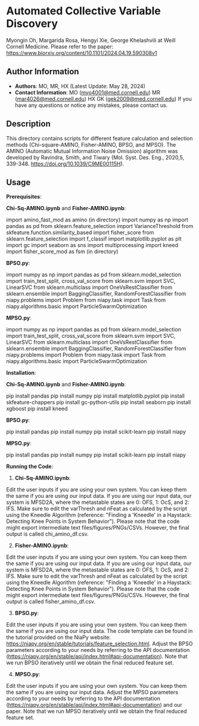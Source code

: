 # Automated Collective Variable Discovery 
Myongin Oh, Margarida Rosa, Hengyi Xie, George Khelashvili at Weill Cornell Medicine. 
Please refer to the paper: https://www.biorxiv.org/content/10.1101/2024.04.19.590308v1 

## Author Information
- **Authors**: MO, MR, HX (Latest Update: May 28, 2024) 
- **Contact Information**: MO (myo4001@med.cornell.edu) MR (mar4026@med.cornell.edu) HX GK (gek2009@med.cornell.edu) 
If you have any questions or notice any mistakes, please contact us.

## Description
This directory contains scripts for different feature calculation and selection methods (Chi-square-AMINO, Fisher-AMINO, BPSO, and MPSO). The AMINO (Automatic Mutual Information Noise Omission) algorithm was developed by Ravindra, Smith, and Tiwary (Mol. Syst. Des. Eng., 2020,5, 339-348. https://doi.org/10.1039/C9ME00115H).

## Usage
**Prerequisites**: 

**Chi-Sq-AMINO.ipynb** and **Fisher-AMINO.ipynb**:

import amino_fast_mod as amino (in directory)
import numpy as np
import pandas as pd
from sklearn.feature_selection import VarianceThreshold
from skfeature.function.similarity_based import fisher_score
from sklearn.feature_selection import f_classif
import matplotlib.pyplot as plt
import gc
import seaborn as sns
import multiprocessing
import kneed
import fisher_score_mod as fsm (in directory)

**BPSO.py**:

import numpy as np
import pandas as pd
from sklearn.model_selection import train_test_split, cross_val_score
from sklearn.svm import SVC, LinearSVC
from sklearn.multiclass import OneVsRestClassifier
from sklearn.ensemble import BaggingClassifier, RandomForestClassifier
from niapy.problems import Problem
from niapy.task import Task
from niapy.algorithms.basic import ParticleSwarmOptimization

**MPSO.py**:

import numpy as np
import pandas as pd
from sklearn.model_selection import train_test_split, cross_val_score
from sklearn.svm import SVC, LinearSVC
from sklearn.multiclass import OneVsRestClassifier
from sklearn.ensemble import BaggingClassifier, RandomForestClassifier
from niapy.problems import Problem
from niapy.task import Task
from niapy.algorithms.basic import ParticleSwarmOptimization

**Installation**: 

**Chi-Sq-AMINO.ipynb** and **Fisher-AMINO.ipynb**:

pip install pandas
pip install numpy
pip install matplotlib.pyplot
pip install skfeature-chappers
pip install gc-python-utils
pip install seaborn
pip install xgboost
pip install kneed

**BPSO.py**:

pip install pandas
pip install numpy
pip install scikit-learn
pip install niapy

**MPSO.py**:

pip install pandas
pip install numpy
pip install scikit-learn
pip install niapy

**Running the Code**: 

1. **Chi-Sq-AMINO.ipynb**:

Edit the user inputs if you are using your own system. You can keep them the same if you are using our input data.
If you are using our input data, our system is MFSD2A, where the metastable states are 0: OFS, 1: OcS, and 2: IFS.
Make sure to edit the varThresh and nFeat as calculated by the script using the Kneedle Algorithm (reference: "Finding a 'Kneedle' in a Haystack: Detecting Knee Points in System Behavior").
Please note that the code might export intermediate text files/figures/PNGs/CSVs. However, the final output is called chi_amino_df.csv. 

2. **Fisher-AMINO.ipynb**:

Edit the user inputs if you are using your own system. You can keep them the same if you are using our input data.
If you are using our input data, our system is MFSD2A, where the metastable states are 0: OFS, 1: OcS, and 2: IFS.
Make sure to edit the varThresh and nFeat as calculated by the script using the Kneedle Algorithm (reference: "Finding a 'Kneedle' in a Haystack: Detecting Knee Points in System Behavior").
Please note that the code might export intermediate text files/figures/PNGs/CSVs. However, the final output is called fisher_amino_df.csv. 

3. **BPSO.py**:

Edit the user inputs if you are using your own system. You can keep them the same if you are using our input data.
The code template can be found in the tutorial provided on the NiaPy website: https://niapy.org/en/stable/tutorials/feature_selection.html. 
Adjust the BPSO parameters according to your needs by referring to the API documentation (https://niapy.org/en/stable/api/index.html#api-documentation). Note that we run BPSO iteratively until we obtain the final reduced feature set. 

4. **MPSO.py**:

Edit the user inputs if you are using your own system. You can keep them the same if you are using our input data.
Adjust the MPSO parameters according to your needs by referring to the API documentation (https://niapy.org/en/stable/api/index.html#api-documentation) and our paper. Note that we run MPSO iteratively until we obtain the final reduced feature set. 
